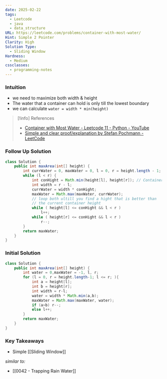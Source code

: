 ```yaml
---
date: 2025-02-22
tags:
  - Leetcode
  - java
  - data_structure
URL: https://leetcode.com/problems/container-with-most-water/
Hint: Simple 2 Pointer
Clarity: High
Solution Type:
  - Sliding Window
Hardness:
  - Medium
cssclasses:
  - programming-notes
---
```

### Intuition

- we need to maximize both width & height
- The water that a container can hold is only till the lowest boundary 
- we can calculate `water = width * min(height)`

> [!info] References
> - [Container with Most Water - Leetcode 11 - Python - YouTube](https://youtu.be/UuiTKBwPgAo)
> - [Simple and clear proof/explanation by Stefan Pochmann - LeetCode](https://leetcode.com/problems/container-with-most-water/solutions/6100/simple-and-clear-proof-explanation)

### Follow Up Solution
```java fold title="Better Time Complexicity"
class Solution {
    public int maxArea(int[] height) {
        int currWater = 0, maxWater = 0, l = 0, r = height.length - 1;
        while (l < r) {
            int conHight = Math.min(height[l], height[r]); // Container Height
            int width = r - l;
            currWater = width * conHight;
            maxWater = Math.max(maxWater, currWater);
            // loop both ultill you find a hight that is better than 
            // the current container height
            while ( height[l] <= conHight && l < r )
                l++;
            while ( height[r] <= conHight && l < r )
                r--;
        }
        return maxWater;
    }
}
```
### Initial Solution
```java title="Further Oprimization possible"
class Solution {
    public int maxArea(int[] height) {
        int water = 0,maxWater = -1, l, r;
        for (l = 0, r = height.length-1; l <= r; ){
            int a = height[l];
            int b = height[r];
            int width = r-l;
            water = width * Math.min(a,b);
            maxWater = Math.max(maxWater, water);
            if (a>b) r--;
            else l++;
        }
        return maxWater;
    }
}
```
### Key Takeaways
- Simple [[Sliding Window]]


*similar to:* 
- [[0042 - Trapping Rain Water]]